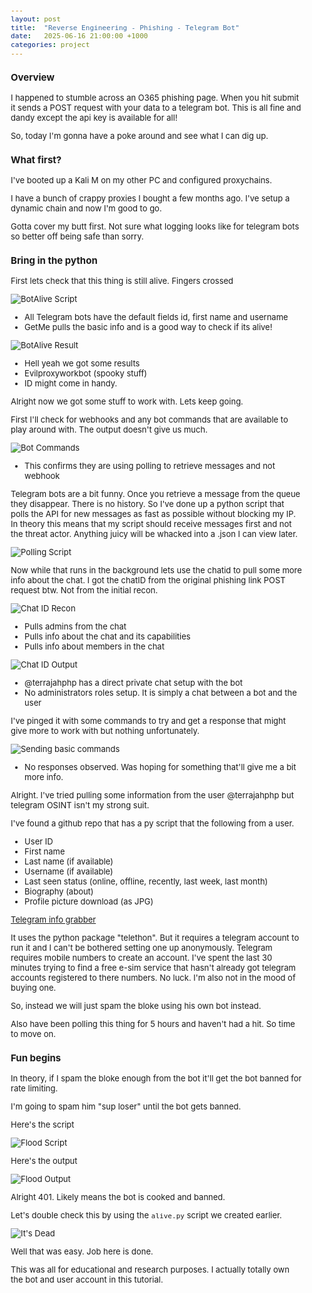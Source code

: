```yaml
---
layout: post
title:  "Reverse Engineering - Phishing - Telegram Bot"
date:   2025-06-16 21:00:00 +1000
categories: project
---
```


<style>
  body { font-size: 13px; }
  h1 { font-size: 19px !important; }
  h2 { font-size: 17px !important; }
  h3 { font-size: 15px !important; }
</style>

### Overview

I happened to stumble across an O365 phishing page. When you hit submit it sends a POST request with your data to a telegram bot. This is all fine and dandy except the api key is available for all!

So, today I'm gonna have a poke around and see what I can dig up. 

### What first?

I've booted up a Kali M on my other PC and configured proxychains.

I have a bunch of crappy proxies I bought a few months ago. I've setup a dynamic chain and now I'm good to go.

Gotta cover my butt first. Not sure what logging looks like for telegram bots so better off being safe than sorry.

### Bring in the python

First lets check that this thing is still alive. Fingers crossed

![BotAlive Script](/images/BotAlive.PNG)

- All Telegram bots have the default fields id, first name and username
- GetMe pulls the basic info and is a good way to check if its alive!

![BotAlive Result](/images/BotAliveResult.PNG)
- Hell yeah we got some results
- Evilproxyworkbot (spooky stuff)
- ID might come in handy.

Alright now we got some stuff to work with. Lets keep going.

First I'll check for webhooks and any bot commands that are available to play around with. The output doesn't give us much.

![Bot Commands](/images/BotCommands.PNG)
- This confirms they are using polling to retrieve messages and not webhook

Telegram bots are a bit funny. Once you retrieve a message from the queue they disappear. There is no history. So I've done up a python script that polls the API for new messages as fast as possible without blocking my IP. In theory this means that my script should receive messages first and not the threat actor. Anything juicy will be whacked into a .json I can view later. 

![Polling Script](/images/polling.PNG)

Now while that runs in the background lets use the chatid to pull some more info about the chat. I got the chatID from the original phishing link POST request btw. Not from the initial recon.

![Chat ID Recon](/images/chatid_recon.PNG)
- Pulls admins from the chat
- Pulls info about the chat and its capabilities
- Pulls info about members in the chat

![Chat ID Output](/images/chatid_output.PNG)
- @terrajahphp has a direct private chat setup with the bot
- No administrators roles setup. It is simply a chat between a bot and the user

I've pinged it with some commands to try and get a response that might give more to work with but nothing unfortunately.

![Sending basic commands](/images/send_pings.PNG)
- No responses observed. Was hoping for something that'll give me a bit more info.

Alright. I've tried pulling some information from the user @terrajahphp but telegram OSINT isn't my strong suit.

I've found a github repo that has a py script that the following from a user. 
- User ID
- First name
- Last name (if available)
- Username (if available)
- Last seen status (online, offline, recently, last week, last month)
- Biography (about)
- Profile picture download (as JPG)

[Telegram info grabber](https://github.com/N4rr34n6/TgUserDetails)

It uses the python package "telethon". But it requires a telegram account to run it and I can't be bothered setting one up anonymously. Telegram requires mobile numbers to create an account. I've spent the last 30 minutes trying to find a free e-sim service that hasn't already got telegram accounts registered to there numbers. No luck. I'm also not in the mood of buying one.  

So, instead we will just spam the bloke using his own bot instead. 

Also have been polling this thing for 5 hours and haven't had a hit. So time to move on.

### Fun begins

In theory, if I spam the bloke enough from the bot it'll get the bot banned for rate limiting.

I'm going to spam him "sup loser" until the bot gets banned. 

Here's the script

![Flood Script](/images/flood_blocked.PNG)

Here's the output

![Flood Output](/images/first_flood.PNG)

Alright 401. Likely means the bot is cooked and banned.

Let's double check this by using the ```alive.py``` script we created earlier.

![It's Dead](/images/alive_output_flood.PNG)

Well that was easy. Job here is done. 

This was all for educational and research purposes. I actually totally own the bot and user account in this tutorial.